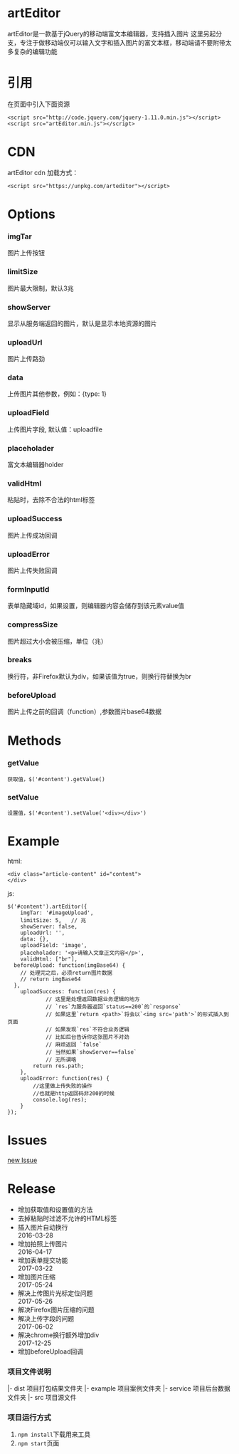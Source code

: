 # artEditor
artEditor是一款基于jQuery的移动端富文本编辑器，支持插入图片
这里另起分支，专注于做移动端仅可以输入文字和插入图片的富文本框，移动端请不要附带太多复杂的编辑功能  
    
# 引用
在页面中引入下面资源 
```   
<script src="http://code.jquery.com/jquery-1.11.0.min.js"></script>  
<script src="artEditor.min.js"></script>   
```
# CDN    
artEditor cdn 加载方式：    
```   
<script src="https://unpkg.com/arteditor"></script>  
```   
# Options
### imgTar
  图片上传按钮
### limitSize
  图片最大限制，默认3兆
### showServer
  显示从服务端返回的图片，默认是显示本地资源的图片
### uploadUrl
  图片上传路劲
### data
  上传图片其他参数，例如：{type: 1}  
### uploadField
  上传图片字段, 默认值：uploadfile
### placeholader
  富文本编辑器holder
### validHtml
  粘贴时，去除不合法的html标签
### uploadSuccess
  图片上传成功回调
### uploadError
  图片上传失败回调
### formInputId
  表单隐藏域id，如果设置，则编辑器内容会储存到该元素value值
### compressSize
  图片超过大小会被压缩，单位（兆）
### breaks  
  换行符，非Firefox默认为div，如果该值为true，则换行符替换为br   
### beforeUpload   
  图片上传之前的回调（function）,参数图片base64数据

# Methods

### getValue
    获取值，$('#content').getValue()
### setValue
    设置值，$('#content').setValue('<div></div>')


# Example
html:
```
<div class="article-content" id="content">
</div>
```
js:

```
$('#content').artEditor({
	imgTar: '#imageUpload',
	limitSize: 5,   // 兆
	showServer: false,
	uploadUrl: '',
	data: {},
	uploadField: 'image',
	placeholader: '<p>请输入文章正文内容</p>',
	validHtml: ["br"],
  beforeUpload: function(imgBase64) {
    // 处理完之后，必须return图片数据   
    // return imgBase64         
  },
	uploadSuccess: function(res) {
            // 这里是处理返回数据业务逻辑的地方
            // `res`为服务器返回`status==200`的`response`
            // 如果这里`return <path>`将会以`<img src='path'>`的形式插入到页面
            // 如果发现`res`不符合业务逻辑
            // 比如后台告诉你这张图片不对劲
            // 麻烦返回 `false`
            // 当然如果`showServer==false`
            // 无所谓咯
		return res.path;
	},
	uploadError: function(res) {
		//这里做上传失败的操作
        //也就是http返回码非200的时候
		console.log(res);
	}
});
```

# Issues
[new Issue](https://github.com/baixuexiyang/artEditor/issues/new)


# Release
 + 增加获取值和设置值的方法    
 + 去掉粘贴时过滤不允许的HTML标签    
 + 插入图片自动换行       
2016-03-28       
 + 增加拍照上传图片    
2016-04-17    
 + 增加表单提交功能    
2017-03-22    
 + 增加图片压缩    
2017-05-24      
 + 解决上传图片光标定位问题    
2017-05-26    
 + 解决Firefox图片压缩的问题    
 + 解决上传字段的问题  
2017-06-02   
 + 解决chrome换行额外增加div   
2017-12-25   
 + 增加beforeUpload回调   
      
   
   
### 项目文件说明
|- dist 项目打包结果文件夹
|- example 项目案例文件夹
|- service 项目后台数据文件夹
|- src 项目源文件

### 项目运行方式
1. `npm install`下载用来工具
2. `npm start`页面
